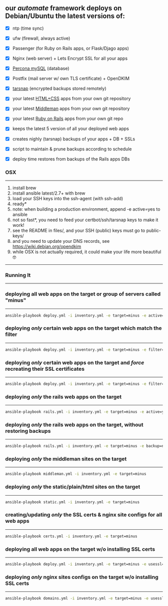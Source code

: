## our *automate* framework deploys on Debian/Ubuntu the latest versions of:

- [x] ntp (time sync)
- [x] ufw (firewall, always active)
- [x] Passenger (for Ruby on Rails apps, or Flask/Djago apps)
- [x] Nginx (web server) + Lets Encrypt SSL for all your apps
- [x] [Percona mySQL](https://www.percona.com/) (database)
- [x] Postfix (mail server w/ own TLS certificate) + OpenDKIM
- [x] [tarsnap](https://www.tarsnap.com/) (encrypted backups stored remotely)
- [x] your latest [HTML+CSS](https://aimget.com) apps from your own git repository
- [x] your latest [Middleman](https://middlemanapp.com/) apps from your own git repository
- [x] your latest [Ruby on Rails](https://rubyonrails.org/) apps from your own git repo
- [x] keeps the latest 5 version of all your deployed web apps
- [x] creates nighly (tarsnap) backups of your apps + DB + SSLs
- [x] script to maintain & prune backups according to schedule
- [x] deploy time restores from backups of the Rails apps DBs


### OSX
---

1. install brew
2. install ansible latest/2.7+ with brew
3. load your SSH keys into the ssh-agent (with ssh-add)
4. ready*
5. note: when building a production environment, append -e active=yes to ansible
6. not so fast*, you need to feed your certbot/ssh/tarsnap keys to make it work!
7. see the README in files/, and your SSH (public) keys must go to public-keys/
8. and you need to update your DNS records, see https://wiki.debian.org/opendkim
9. while OSX is not actually required, it could make your life more beautiful 🤓

---


### Running It
---

### deploying all web apps on the target or group of servers called "minus"
---
```bash
ansible-playbook deploy.yml -i inventory.yml -e target=minus -e active=yes
```

### deploying *only* certain web apps on the target which match the filter
---
```bash
ansible-playbook deploy.yml -i inventory.yml -e target=minus -e filter=tacsi -e active=yes
```

### deploying *only* certain web apps on the target and *force* recreating their SSL certificates
---
```bash
ansible-playbook deploy.yml -i inventory.yml -e target=minus -e filter=tacsi -e active=yes -e certforce=yes
```

### deploying *only* the rails web apps on the target
---
```bash
ansible-playbook rails.yml -i inventory.yml -e target=minus -e active=yes
```

### deploying *only* the rails web apps on the target, without restoring backups
---
```bash
ansible-playbook rails.yml -i inventory.yml -e target=minus -e backup=no -e active=yes
```

### deploying *only* the middleman sites on the target
---
```bash
ansible-playbook middleman.yml -i inventory.yml -e target=minus
```

### deploying *only* the static/plain/html sites on the target
---
```bash
ansible-playbook static.yml -i inventory.yml -e target=minus
```

### creating/updating *only* the SSL certs & nginx site configs for all web apps
---
```bash
ansible-playbook certs.yml -i inventory.yml -e target=minus
```

### deploying all web apps on the target w/o installing SSL certs
---
```bash
ansible-playbook deploy.yml -i inventory.yml -e target=minus -e usessl=no
```

### deploying *only* nginx sites configs on the target w/o installing SSL certs
---
```bash
ansible-playbook domains.yml -i inventory.yml -e target=minus -e usessl=no
```
